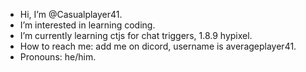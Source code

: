 - Hi, I’m @Casualplayer41. 
- I’m interested in learning coding. 
- I’m currently learning ctjs for chat triggers, 1.8.9 hypixel. 
- How to reach me: add me on dicord, username is averageplayer41. 
- Pronouns: he/him. 
